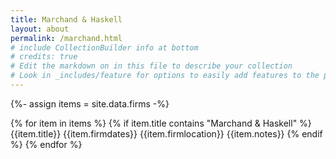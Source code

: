 ```yaml
---
title: Marchand & Haskell
layout: about
permalink: /marchand.html
# include CollectionBuilder info at bottom
# credits: true
# Edit the markdown on in this file to describe your collection
# Look in _includes/feature for options to easily add features to the page
---
```


{%- assign items = site.data.firms -%}

{% for item in items %}
{% if item.title contains "Marchand & Haskell" %}
{{item.title}}
{{item.firmdates}}
{{item.firmlocation}}
{{item.notes}}
{% endif %}
{% endfor %}